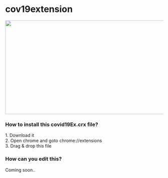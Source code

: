 # cov19extension
<img src="https://github.com/faisalbrur/cov19extension/blob/master/demo%20pic.png?raw=true" height="300px" width="610px" />
<br>
<h3> How to install this covid19Ex.crx file?</h3>
  1. Download it <br>
  2. Open chrome and goto chrome://extensions<br>
  3. Drag & drop this file<br>
  
  <h3> How can you edit this? </h3>
  Coming soon..
